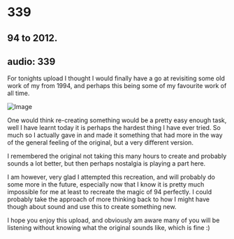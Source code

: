 # 339
## 94 to 2012.
audio: 339
---
For tonights upload I thought I would finally have a go at revisiting some old work of my from 1994, and perhaps this being some of my favourite work of all time.

![Image](/assets/img/Snd-339.png)


One would think re-creating something would be a pretty easy enough task, well I have learnt today it is perhaps the hardest thing I have ever tried. So much so I actually gave in and made it something that had more in the way of the general feeling of the original, but a very different version.

I remembered the original not taking this many hours to create and probably sounds a lot better, but then perhaps nostalgia is playing a part here.

I am however, very glad I attempted this recreation, and will probably do some more in the future, especially now that I know it is pretty much impossible for me at least to recreate the magic of 94 perfectly. I could probably take the approach of more thinking back to how I might have though about sound and use this to create something new.

I hope you enjoy this upload, and obviously am aware many of you will be listening without knowing what the original sounds like, which is fine :)